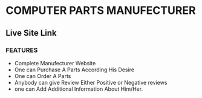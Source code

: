 # COMPUTER PARTS MANUFECTURER



## Live Site Link


### FEATURES
* Complete Manufecturer Website
* One can Purchase A Parts According His Desire
* One can Order A Parts
* Anybody can give Review Either Positive or Negative reviews
* one can Add Additional Information About Him/Her.